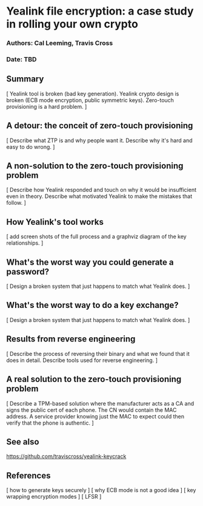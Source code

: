 Yealink file encryption: a case study in rolling your own crypto
================================================================

### Authors: Cal Leeming, Travis Cross
### Date: TBD

Summary
-------

[ Yealink tool is broken (bad key generation).  Yealink crypto design
is broken (ECB mode encryption, public symmetric keys).  Zero-touch
provisioning is a hard problem. ]

A detour: the conceit of zero-touch provisioning
------------------------------------------------

[ Describe what ZTP is and why people want it.  Describe why it's hard
and easy to do wrong. ]

A non-solution to the zero-touch provisioning problem
-----------------------------------------------------

[ Describe how Yealink responded and touch on why it would be
insufficient even in theory.  Describe what motivated Yealink to make
the mistakes that follow. ]

How Yealink's tool works
------------------------

[ add screen shots of the full process and a graphviz diagram of the
key relationships. ]

What's the worst way you could generate a password?
---------------------------------------------------

[ Design a broken system that just happens to match what Yealink
does. ]

What's the worst way to do a key exchange?
------------------------------------------

[ Design a broken system that just happens to match what Yealink
does. ]

Results from reverse engineering
--------------------------------

[ Describe the process of reversing their binary and what we found
that it does in detail.  Describe tools used for reverse
engineering. ]

A real solution to the zero-touch provisioning problem
------------------------------------------------------

[ Describe a TPM-based solution where the manufacturer acts as a CA
and signs the public cert of each phone.  The CN would contain the MAC
address.  A service provider knowing just the MAC to expect could then
verify that the phone is authentic. ]

See also
--------

https://github.com/traviscross/yealink-keycrack

References
----------

[ how to generate keys securely ]
[ why ECB mode is not a good idea ]
[ key wrapping encryption modes ]
[ LFSR ]
